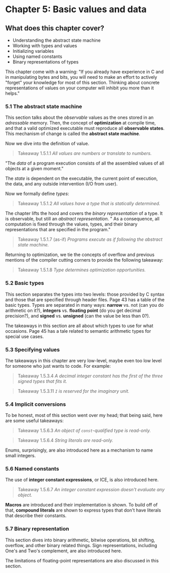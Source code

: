# Chapter 5: Basic values and data

## What does this chapter cover?

- Understanding the abstract state machine
- Working with types and values
- Initializing variables
- Using named constants
- Binary representations of types

This chapter come with a warning: "If you already have experience in C and in manipulating bytes and bits, you will need to make an effort to actively "forget" your knowledge for most of this section. Thinking about concrete representations of values on your computer will inhibit you more than it helps."

### 5.1 The abstract state machine

This section talks about the *observable* values as the ones stored in an *adressable* memory. Then, the concept of **optimization** at compile time, and that a valid optimized executable must reproduce all **observable states**. This mechanism of change is called the **abstract state machine**.

Now we dive into the definition of value.

> Takeaway 1.5.1.1  *All values are numbers or translate to numbers.*

"The *data* of a program execution consists of all the assembled values of all objects at a given moment."

The *state* is dependent on the executable, the current point of execution, the data, and any outside intervention (I/O from user).

Now we formally define *types*:

> Takeaway 1.5.1.2  *All values have a type that is statically determined.*

The chapter lifts the hood and covers the *binary representation* of a type. It is observable, but still an *abstract representation*. " As a consequence, all computation is fixed through the values, types, and their binary representations that are specified in the program."

> Takeaway 1.5.1.7 (as-if)  *Programs execute as if following the abstract state machine.*

Returning to optimization, we tie the concepts of overflow and previous mentions of the compiler cutting corners to provide the following takeaway:

> Takeaway 1.5.1.8  *Type determines optimization opportunities.*

### 5.2 Basic types

This section separates the types into two levels: those provided by C syntax and those that are specified through header files. Page 43 has a table of the basic types. Types are separated in many ways: **narrow** vs. not (can you do arithmetic on it?), **integers** vs. **floating point** (do you get decimal precision?), and **signed** vs. **unsigned** (can the value be less than 0?).

The takeaways in this section are all about which types to use for what occasions. Page 45 has a tale related to semantic arithmetic types for special use cases.

### 5.3 Specifying values

The takeaways in this chapter are very low-level, maybe even too low level for someone who just wants to code. For example:

> Takeaway 1.5.3.4   *A decimal integer constant has the first of the three signed types that fits it.*

> Takeaway 1.5.3.11   *`I` is reserved for the imaginary unit.*

### 5.4 Implicit conversions

To be honest, most of this section went over my head; that being said, here are some useful takeaways:

> Takeaway 1.5.6.3   *An object of `const`-qualified type is read-only.*

> Takeaway 1.5.6.4  *String literals are read-only.*

Enums, surprisingly, are also introduced here as a mechanism to name small integers.

### 5.6 Named constants

The use of **integer constant expressions**, or ICE, is also introduced here.

> Takeaway 1.5.6.7  *An integer constant expression doesn't evaluate any object.*

**Macros** are introduced and their implementation is shown. To build off of that, **compound literals** are shown to express types that don't have literals that describe their constants.

### 5.7 Binary representation

This section dives into binary arithmetic, bitwise operations, bit shifting, overflow, and other binary related things. Sign representations, including One's and Two's complement, are also introduced here.

The limitations of floating-point representations are also discussed in this section.
